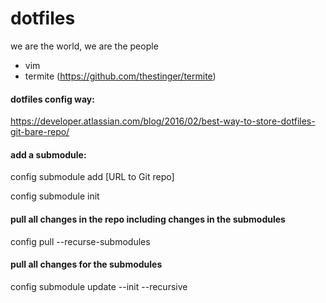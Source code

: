 # dotfiles

we are the world, we are the people

- vim
- termite (https://github.com/thestinger/termite)


#### dotfiles config way:

https://developer.atlassian.com/blog/2016/02/best-way-to-store-dotfiles-git-bare-repo/

#### add a submodule:
config submodule add [URL to Git repo]

config submodule init

#### pull all changes in the repo including changes in the submodules
config pull --recurse-submodules

#### pull all changes for the submodules
config submodule update --init --recursive
